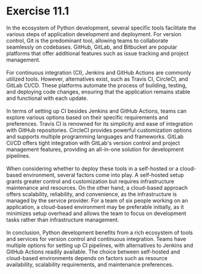 # Exercise 11.1

In the ecosystem of Python development, several specific tools facilitate the various steps of application development and deployment. For version control, Git is the predominant tool, allowing teams to collaborate seamlessly on codebases. GitHub, GitLab, and Bitbucket are popular platforms that offer additional features such as issue tracking and project management.
<br />
<br />
For continuous integration (CI), Jenkins and GitHub Actions are commonly utilized tools. However, alternatives exist, such as Travis CI, CircleCI, and GitLab CI/CD. These platforms automate the process of building, testing, and deploying code changes, ensuring that the application remains stable and functional with each update.
<br />
<br />
In terms of setting up CI besides Jenkins and GitHub Actions, teams can explore various options based on their specific requirements and preferences. Travis CI is renowned for its simplicity and ease of integration with GitHub repositories. CircleCI provides powerful customization options and supports multiple programming languages and frameworks. GitLab CI/CD offers tight integration with GitLab's version control and project management features, providing an all-in-one solution for development pipelines.
<br />
<br />
When considering whether to deploy these tools in a self-hosted or a cloud-based environment, several factors come into play. A self-hosted setup grants greater control and customization but requires infrastructure maintenance and resources. On the other hand, a cloud-based approach offers scalability, reliability, and convenience, as the infrastructure is managed by the service provider. For a team of six people working on an application, a cloud-based environment may be preferable initially, as it minimizes setup overhead and allows the team to focus on development tasks rather than infrastructure management.
<br />
<br />
In conclusion, Python development benefits from a rich ecosystem of tools and services for version control and continuous integration. Teams have multiple options for setting up CI pipelines, with alternatives to Jenkins and GitHub Actions readily available. The choice between self-hosted and cloud-based environments depends on factors such as resource availability, scalability requirements, and maintenance preferences.
